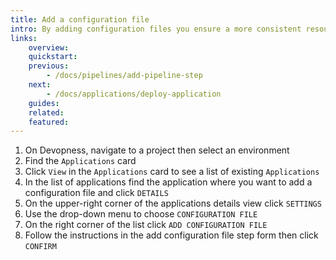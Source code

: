 ```yaml
---
title: Add a configuration file
intro: By adding configuration files you ensure a more consistent resource deployment, as they can contain crucial information and settings for each environment.
links:
    overview:
    quickstart:
    previous:
        - /docs/pipelines/add-pipeline-step
    next:
        - /docs/applications/deploy-application
    guides:
    related:
    featured:
---
```


1. On Devopness, navigate to a project then select an environment
1. Find the `Applications` card
1. Click `View` in the `Applications` card to see a list of existing `Applications`
4. In the list of applications find the application where you want to add a configuration file and click `DETAILS`
5. On the upper-right corner of the applications details view click `SETTINGS`
1. Use the drop-down menu to choose `CONFIGURATION FILE`
1. On the right corner of the list click `ADD CONFIGURATION FILE`
1. Follow the instructions in the add configuration file step form then click `CONFIRM`
